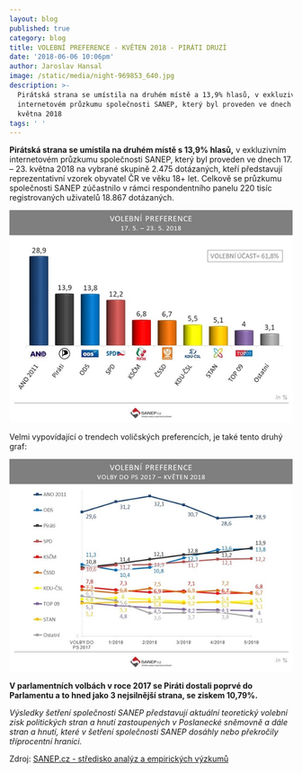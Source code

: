 ```yaml
---
layout: blog
published: true
category: blog
title: VOLEBNÍ PREFERENCE - KVĚTEN 2018 - PIRÁTI DRUZÍ
date: '2018-06-06 10:06pm'
author: Jaroslav Hansal
image: /static/media/night-969853_640.jpg
description: >-
  Pirátská strana se umístila na druhém místě a 13,9% hlasů, v exkluzivním
  internetovém průzkumu společnosti SANEP, který byl proveden ve dnech 17. – 23.
  května 2018
tags: ' '
---
```

**Pirátská strana se umístila na druhém místě s 13,9% hlasů,** v exkluzivním internetovém průzkumu společnosti SANEP, který byl proveden ve dnech 17. – 23. května 2018 na vybrané skupině 2.475 dotázaných, kteří představují reprezentativní vzorek obyvatel ČR ve věku 18+ let. Celkově se průzkumu společnosti SANEP zúčastnilo v rámci respondentního panelu 220 tisíc registrovaných uživatelů 18.867 dotázaných.

![null](/static/media/sanep_-_volebni_preference.jpg)

Velmi vypovídající o trendech voličských preferencích, je také tento druhý graf:

![null](/static/media/sanep_-_volebni_preference_2.jpg)

**V parlamentních volbách v roce 2017 se Piráti dostali poprvé do Parlamentu a to hned jako 3 nejsilnější strana, se ziskem 10,79%.**

_Výsledky šetření společnosti SANEP představují aktuální teoretický volební zisk politických stran a hnutí zastoupených v Poslanecké sněmovně a dále stran a hnutí, které v šetření společnosti SANEP dosáhly nebo překročily tříprocentní hranici._ 

Zdroj: [SANEP.cz - středisko analýz a empirických výzkumů](http://www.sanep.cz/pruzkumy/volebni-preference-kveten-2018-publikovano-4-6-2018/)
